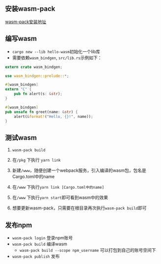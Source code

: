 
## 安装wasm-pack

[wasm-pack安装地址](https://rustwasm.github.io/wasm-pack/installer/)

## 编写wasm

* `cargo new --lib hello-wasm`初始化一个lib库
* 需要依赖`wasm_bindgen`, `src/lib.rs`示例如下：

```rust
extern crate wasm_bindgen;

use wasm_bindgen::prelude::*;

#[wasm_bindgen]
extern "C" {
    pub fn alert(s: &str);
}

#[wasm_bindgen]
pub unsafe fn greet(name: &str) {
    alert(&format!("Hello, {}!", name));
}

```

## 测试wasm

1. `wasm-pack build`

2. 在`/pkg` 下执行 `yarn link`

3. 新建`/www`，随便创建一个webpack服务，引入编译的wasm包，包名是Cargo.toml中的name

4. 在`/www` 下执行`yarn link [Cargo.toml中的name]`

5. 在`/www` 下执行`yarn start`即可看到wasm中的效果

6. 想要更新wasm-pack，只需要在根目录再次执行`wasm-pack build`即可

## 发布npm

* `wasm-pack login` 登录npm账号
* `wasm-pack build` 编译wasm
  * `wasm-pack build --scope npm_username` 可以打包到自己的账号空间下
* `wasm-pack publish` 发布
